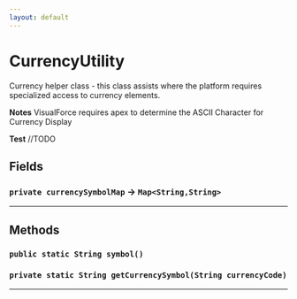 ```yaml
---
layout: default
---
```

# CurrencyUtility

Currency helper class - this class assists where the platform requires specialized access to currency elements.


**Notes** VisualForce requires apex to determine the ASCII Character for Currency Display


**Test** //TODO

## Fields

### `private currencySymbolMap` → `Map<String,String>`


---
## Methods
### `public static String symbol()`
### `private static String getCurrencySymbol(String currencyCode)`
---
